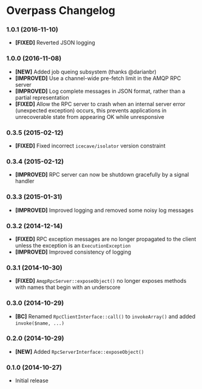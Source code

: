 # Overpass Changelog

### 1.0.1 (2016-11-10)

* **[FIXED]** Reverted JSON logging

### 1.0.0 (2016-11-08)

* **[NEW]** Added job queing subsystem (thanks @darianbr)
* **[IMPROVED]** Use a channel-wide pre-fetch limit in the AMQP RPC server
* **[IMPROVED]** Log complete messages in JSON format, rather than a partial representation
* **[FIXED]** Allow the RPC server to crash when an internal server error (unexpected exception) occurs, this prevents applications in unrecoverable state from appearing OK while unresponsive

### 0.3.5 (2015-02-12)

* **[FIXED]** Fixed incorrect `icecave/isolator` version constraint

### 0.3.4 (2015-02-12)

* **[IMPROVED]** RPC server can now be shutdown gracefully by a signal handler

### 0.3.3 (2015-01-31)

* **[IMPROVED]** Improved logging and removed some noisy log messages

### 0.3.2 (2014-12-14)

* **[FIXED]** RPC exception messages are no longer propagated to the client unless the exception is an `ExecutionException`
* **[IMPROVED]** Improved consistency of logging

### 0.3.1 (2014-10-30)

* **[FIXED]** `AmqpRpcServer::exposeObject()` no longer exposes methods with names that begin with an underscore

### 0.3.0 (2014-10-29)

* **[BC]** Renamed `RpcClientInterface::call()` to `invokeArray()` and added `invoke($name, ...)`

### 0.2.0 (2014-10-29)

* **[NEW]** Added `RpcServerInterface::exposeObject()`

### 0.1.0 (2014-10-27)

* Initial release
